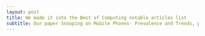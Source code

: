 ```yaml
---
layout: post
title: We made it into the Best of Computing notable articles list
subtitle: Our paper Snooping on Mobile Phones- Prevalence and Trends, published at SOUPS 2016, was selected to the Computing Reviews 21st Best of Computing list. The Notable Books and Articles list consists of item nominations from reviewers, CR category editors, the editors in chief of journals, and others in the computing community. 
---
```

